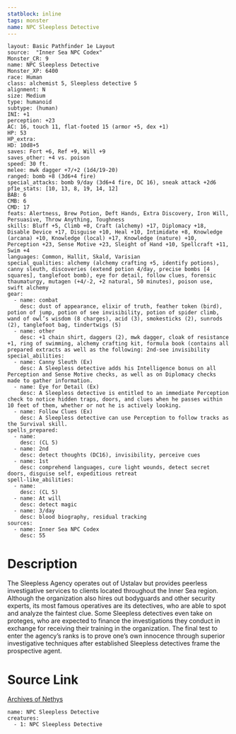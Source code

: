 ```yaml
---
statblock: inline
tags: monster
name: NPC Sleepless Detective
---
```

```statblock
layout: Basic Pathfinder 1e Layout
source:  "Inner Sea NPC Codex"
Monster_CR: 9
name: NPC Sleepless Detective
Monster_XP: 6400
race: Human
class: alchemist 5, Sleepless detective 5
alignment: N
size: Medium
type: humanoid
subtype: (human)
INI: +1
perception: +23
AC: 16, touch 11, flat-footed 15 (armor +5, dex +1)
HP: 53
HP_extra: 
HD: 10d8+5
saves: Fort +6, Ref +9, Will +9
saves_other: +4 vs. poison
speed: 30 ft.
melee: mwk dagger +7/+2 (1d4/19-20)
ranged: bomb +8 (3d6+4 fire)
special_attacks: bomb 9/day (3d6+4 fire, DC 16), sneak attack +2d6
pf1e_stats: [10, 13, 8, 19, 14, 12]
BAB: 6
CMB: 6
CMD: 17
feats: Alertness, Brew Potion, Deft Hands, Extra Discovery, Iron Will, Persuasive, Throw Anything, Toughness
skills: Bluff +5, Climb +0, Craft (alchemy) +17, Diplomacy +18, Disable Device +17, Disguise +10, Heal +10, Intimidate +8, Knowledge (arcana) +10, Knowledge (local) +17, Knowledge (nature) +10, Perception +23, Sense Motive +23, Sleight of Hand +10, Spellcraft +11, Swim +4
languages: Common, Hallit, Skald, Varisian
special_qualities: alchemy (alchemy crafting +5, identify potions), canny sleuth, discoveries (extend potion 4/day, precise bombs [4 squares], tanglefoot bomb), eye for detail, follow clues, forensic thaumaturgy, mutagen (+4/-2, +2 natural, 50 minutes), poison use, swift alchemy
gear:
  - name: combat
    desc: dust of appearance, elixir of truth, feather token (bird), potion of jump, potion of see invisibility, potion of spider climb, wand of owl’s wisdom (8 charges), acid (3), smokesticks (2), sunrods (2), tanglefoot bag, tindertwigs (5)
  - name: other
    desc: +1 chain shirt, daggers (2), mwk dagger, cloak of resistance +1, ring of swimming, alchemy crafting kit, formula book (contains all prepared extracts as well as the following: 2nd-see invisibility
special_abilities:
  - name: Canny Sleuth (Ex)
    desc: A Sleepless detective adds his Intelligence bonus on all Perception and Sense Motive checks, as well as on Diplomacy checks made to gather information.
  - name: Eye for Detail (Ex)
    desc: A Sleepless detective is entitled to an immediate Perception check to notice hidden traps, doors, and clues when he passes within 10 feet of them, whether or not he is actively looking.
  - name: Follow Clues (Ex)
    desc: A Sleepless detective can use Perception to follow tracks as the Survival skill.
spells_prepared:
  - name:
    desc: (CL 5)
  - name: 2nd
    desc: detect thoughts (DC16), invisibility, perceive cues
  - name: 1st
    desc: comprehend languages, cure light wounds, detect secret doors, disguise self, expeditious retreat
spell-like_abilities:
  - name:
    desc: (CL 5)
  - name: At will
    desc: detect magic
  - name: 3/day
    desc: blood biography, residual tracking
sources:
  - name: Inner Sea NPC Codex
    desc: 55
```
# Description
The Sleepless Agency operates out of Ustalav but provides peerless investigative services to clients located throughout the Inner Sea region. Although the organization also hires out bodyguards and other security experts, its most famous operatives are its detectives, who are able to spot and analyze the faintest clue. Some Sleepless detectives even take on proteges, who are expected to finance the investigations they conduct in exchange for receiving their training in the organization. The final test to enter the agency’s ranks is to prove one’s own innocence through superior investigative techniques after established Sleepless detectives frame the prospective agent.
# Source Link
[Archives of Nethys](https://aonprd.com/NPCDisplay.aspx?ItemName=Sleepless%20Detective)
```encounter-table
name: NPC Sleepless Detective
creatures:
  - 1: NPC Sleepless Detective
```
